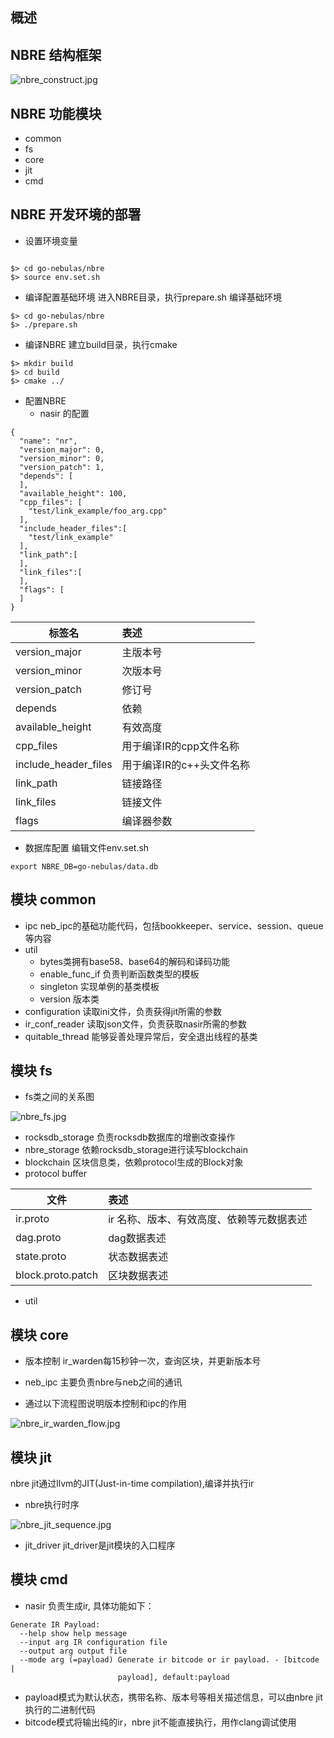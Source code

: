 
## 概述

## NBRE 结构框架

![nbre_construct.jpg](https://github.com/nebulasio/go-nebulas/raw/feature/nbre/nbre/doc/jpg/nbre_construct.jpg)

## NBRE 功能模块
* common
* fs
* core
* jit
* cmd

## NBRE 开发环境的部署
* 设置环境变量
```

$> cd go-nebulas/nbre
$> source env.set.sh
```
* 编译配置基础环境
  进入NBRE目录，执行prepare.sh 编译基础环境
```
$> cd go-nebulas/nbre
$> ./prepare.sh
```
* 编译NBRE
  建立build目录，执行cmake
```
$> mkdir build
$> cd build
$> cmake ../
```

* 配置NBRE
  *  nasir 的配置
```
{
  "name": "nr",
  "version_major": 0,
  "version_minor": 0,
  "version_patch": 1,
  "depends": [
  ],
  "available_height": 100,
  "cpp_files": [
    "test/link_example/foo_arg.cpp"
  ],
  "include_header_files":[
    "test/link_example"
  ],
  "link_path":[
  ],
  "link_files":[
  ],
  "flags": [
  ]
}
```

|标签名|表述|
|---|:---|
|version_major| 主版本号|
|version_minor| 次版本号|
|version_patch| 修订号|
|depends| 依赖|
|available_height| 有效高度|
|cpp_files| 用于编译IR的cpp文件名称|
|include_header_files|用于编译IR的c++头文件名称|
|link_path|链接路径|
|link_files|链接文件|
|flags|编译器参数|

* 数据库配置
编辑文件env.set.sh
```
export NBRE_DB=go-nebulas/data.db
```
## 模块 common
* ipc
  neb_ipc的基础功能代码，包括bookkeeper、service、session、queue等内容
* util
  * bytes类拥有base58、base64的解码和译码功能
  * enable_func_if 负责判断函数类型的模板
  * singleton 实现单例的基类模板
  * version 版本类
* configuration 读取ini文件，负责获得jit所需的参数
* ir_conf_reader 读取json文件，负责获取nasir所需的参数
* quitable_thread 能够妥善处理异常后，安全退出线程的基类
## 模块 fs
* fs类之间的关系图

![nbre_fs.jpg](https://github.com/nebulasio/go-nebulas/raw/feature/nbre/nbre/doc/jpg/nbre_fs.jpg)

* rocksdb_storage 负责rocksdb数据库的增删改查操作
* nbre_storage 依赖rocksdb_storage进行读写blockchain
* blockchain 区块信息类，依赖protocol生成的Block对象
* protocol buffer

|文件|表述|
|---|:---|
|ir.proto| ir 名称、版本、有效高度、依赖等元数据表述 |
|dag.proto|dag数据表述 |
|state.proto|状态数据表述 |
|block.proto.patch|区块数据表述 |

* util

## 模块 core
* 版本控制
ir_warden每15秒钟一次，查询区块，并更新版本号

* neb_ipc
  主要负责nbre与neb之间的通讯

* 通过以下流程图说明版本控制和ipc的作用


![nbre_ir_warden_flow.jpg](https://github.com/nebulasio/go-nebulas/raw/feature/nbre/nbre/doc/jpg/nbre_ir_warden_flow.jpg)

## 模块 jit
nbre jit通过llvm的JIT(Just-in-time compilation),编译并执行ir

* nbre执行时序


![nbre_jit_sequence.jpg](https://github.com/nebulasio/go-nebulas/raw/feature/nbre/nbre/doc/jpg/nbre_jit_sequence.jpg)

  * jit_driver
    jit_driver是jit模块的入口程序
## 模块  cmd
  * nasir
    负责生成ir, 具体功能如下：

```
Generate IR Payload:
  --help show help message
  --input arg IR configuration file
  --output arg output file
  --mode arg (=payload) Generate ir bitcode or ir payload. - [bitcode |
                        payload], default:payload

```
* payload模式为默认状态，携带名称、版本号等相关描述信息，可以由nbre jit执行的二进制代码
* bitcode模式将输出纯的ir，nbre jit不能直接执行，用作clang调试使用














